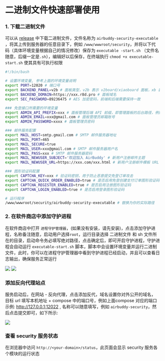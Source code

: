 # 二进制文件快速部署使用

### 1. 下载二进制文件

可以从 [release](https://github.com/dc8683/v2board-service-security/releases) 中下载二进制文件，文件名称为 `airbuddy-security-executable
`，将其上传到服务器的任意目录下，例如 `/www/wwwroot/security`，并将以下代码（具体环境变量根据自己的情况修改）保存为 `executable
-start.sh` （文件名随意，后缀一定是`.sh`），编辑好以后保存，在终端执行 `chmod +x executable-start.sh` 使其具有可执行权限

```bash
#!/bin/bash

# 设置环境变量, 参考上面的环境变量说明
export PORT=12020 # 端口号
export BACKEND_PANEL=v2b # 面板类型，v2b 表示 v2board/xiaoboard 面板，xb 表示 xboard 面板
export BACKEND_DOMAIN=https://xxx.r8d.pro # 面板域名
export SEC_PASSWORD=89236475 # AES 加密密码，前端和后端需要保持一致

### 免登接口所需要的环境变量
export ADMIN_API_PREFIX=xxx # 面板管理后端 API 前缀，即管理面板的后台路径，例如: /5cba3s
export ADMIN_EMAIL=xxx@gmail.com # 面板管理员邮箱账号
export ADMIN_PASSWORD=xxxx # 面板管理员密码

### 邮件服务配置
export MAIL_HOST=smtp.gmail.com # SMTP 邮件服务器地址
export MAIL_PORT=465
export MAIL_SECURE=true
export MAIL_USER=xxx@gmail.com # SMTP 邮件服务器用户名
export MAIL_PASS=xxx # SMTP 邮件服务器密码
export MAIL_NEWUSER_SUBJECT='欢迎加入 AirBuddy' # 新用户注册邮件主题
export MAIL_NEWUSER_URL=https://xxx.com/xxx.html # 新用户注册邮件模板 URL

### 图形验证码配置
export CAPTCHA_KEY=xxx # 验证码密钥，用于防止恶意提交免登订单攻击
export CAPTCHA_QUICK_ORDER_ENABLED=true # 是否启用免登创建支付订单图形验证码
export CAPTCHA_REGISTER_ENABLED=true # 是否启用注册图形验证码
export CAPTCHA_LOGIN_ENABLED=true # 是否启用登录图形验证码

# 运行程序
/www/wwwroot/security/airbuddy-security-executable # 替换为你的实际路径
```
### 2. 在软件商店中添加守护进程
在软件商店中打开 `进程守护管理器`，(如果没有安装，请先安装)，点击添加守护进程，名称备注随意，启动用户选择`root`，运行目录选择 二进制文件 和 sh 文件所在的目录，启动命令务必填写绝对路径，点击确定后，即可开启守护进程，守护进程会自动运行 `executable-start.sh` 脚本，脚本中会设置环境变量并运行二进制文件，此时，你可以在进程守护管理器中看到守护进程已经启动，并且可以查看日志输出，确保服务正常运行

![](https://github.com/dc8683/picx-images-hosting/raw/master/docs/executable.7lk96gup8b.webp)
![](https://github.com/dc8683/picx-images-hosting/raw/master/docs/executable.7p3v46pkxs.webp)

### 添加反向代理站点

服务启动后，在网站 - 反向代理，点击添加反代，域名设置你对外公开的域名，目标 url 填写本机地址 + compose 中的端口号，例如上面compose 对应的端口示例: http://127.0.0.1:12022 , 名称可以随意填写，例如 `airbuddy-security`，然后点击提交即可，如下所示:

![](https://github.com/dc8683/picx-images-hosting/raw/master/docs/fandai.4n7z15bffe.webp)

### 查看 security 服务状态

在浏览器中访问 `http://<your-domain>/status`，此页面会显示 security 服务各个模块的运行状态
